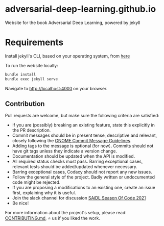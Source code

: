 # adversarial-deep-learning.github.io
Website for the book Adversarial Deep Learning, powered by jekyll

# Requirements
Install jekyll's CLI, based on your operating system, from [here](https://jekyllrb.com/docs/installation)

To run the website locally:
```bash
bundle install
bundle exec jekyll serve
```
Navigate to <http://localhost:4000> on your browser.

## Contribution
Pull requests are welcome, but make sure the following criteria are satisfied:
* If you are (possibly) breaking an existing feature, state this explicitly in the PR description.
* Commit messages should be in present tense, descriptive and relevant, closely following the [GNOME Commit Message Guidelines](https://wiki.gnome.org/Git/CommitMessages). 
* Adding tags to the message is optional (for now). Commits should not have git tags unless they indicate a version change.
* Documentation should be updated when the API is modified.
* All required status checks must pass. Barring exceptional cases, relevant tests should be added/updated whenever necessary.
* Barring exceptional cases, Codacy should not report any new issues.
* Follow the general style of the project. Badly written or undocumented code might be rejected.
* If you are proposing a modifications to an existing one, create an issue first, explaining why it is useful.
* Join the slack channel for discussion [SAiDL Season Of Code 2021](https://join.slack.com/t/ssoc2021/shared_invite/zt-tkej9ur7-TxxIfcvS3PFFMpJK2VNR5g)
* Be nice!

For more information about the project's setup, please read [CONTRIBUTING.md](https://github.com/Adversarial-Deep-Learning), :star: us if you liked the work.